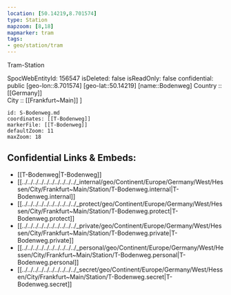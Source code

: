 ```yaml
---
location: [50.14219,8.701574] 
type: Station 
mapzoom: [8,18] 
mapmarker: tram 
tags:
- geo/station/tram
---
```


Tram-Station

SpocWebEntityId: 156547
isDeleted: false
isReadOnly: false
confidential: public
[geo-lon::8.701574] 
[geo-lat::50.14219] 
[name::Bodenweg] 
Country :: [[Germany]]  
City :: [[Frankfurt~Main]] ] 


```leaflet
id: S-Bodenweg.md
coordinates: [[T-Bodenweg]] 
markerFile: [[T-Bodenweg]] 
defaultZoom: 11 
maxZoom: 18
```


## Confidential Links & Embeds: 
- [[T-Bodenweg|T-Bodenweg]] 
- [[../../../../../../../../../../_internal/geo/Continent/Europe/Germany/West/Hessen/City/Frankfurt~Main/Station/T-Bodenweg.internal|T-Bodenweg.internal]] 
- [[../../../../../../../../../../_protect/geo/Continent/Europe/Germany/West/Hessen/City/Frankfurt~Main/Station/T-Bodenweg.protect|T-Bodenweg.protect]] 
- [[../../../../../../../../../../_private/geo/Continent/Europe/Germany/West/Hessen/City/Frankfurt~Main/Station/T-Bodenweg.private|T-Bodenweg.private]] 
- [[../../../../../../../../../../_personal/geo/Continent/Europe/Germany/West/Hessen/City/Frankfurt~Main/Station/T-Bodenweg.personal|T-Bodenweg.personal]] 
- [[../../../../../../../../../../_secret/geo/Continent/Europe/Germany/West/Hessen/City/Frankfurt~Main/Station/T-Bodenweg.secret|T-Bodenweg.secret]] 
